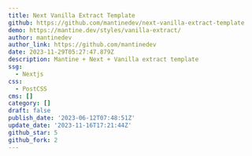 ```yaml
---
title: Next Vanilla Extract Template
github: https://github.com/mantinedev/next-vanilla-extract-template
demo: https://mantine.dev/styles/vanilla-extract/
author: mantinedev
author_link: https://github.com/mantinedev
date: 2023-11-29T05:27:47.879Z
description: Mantine + Next + Vanilla extract template
ssg:
  - Nextjs
css:
  - PostCSS
cms: []
category: []
draft: false
publish_date: '2023-06-12T07:48:51Z'
update_date: '2023-11-16T17:21:44Z'
github_star: 5
github_fork: 2
---
```

